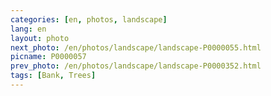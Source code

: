 ```yaml
---
categories: [en, photos, landscape]
lang: en
layout: photo
next_photo: /en/photos/landscape/landscape-P0000055.html
picname: P0000057
prev_photo: /en/photos/landscape/landscape-P0000352.html
tags: [Bank, Trees]
---
```

